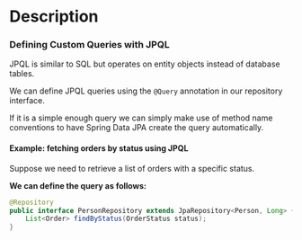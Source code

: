 # Description
### **Defining Custom Queries with JPQL**
JPQL is similar to SQL but operates on entity objects instead of database tables.

We can define JPQL queries using the `@Query` annotation in our repository interface.

If it is a simple enough query we can simply make use of method name conventions to have Spring Data JPA create the query automatically.

#### **Example: fetching orders by status using JPQL**
Suppose we need to retrieve a list of orders with a specific status.

**We can define the query as follows:**
```java
@Repository
public interface PersonRepository extends JpaRepository<Person, Long> {
    List<Order> findByStatus(OrderStatus status);
}
```